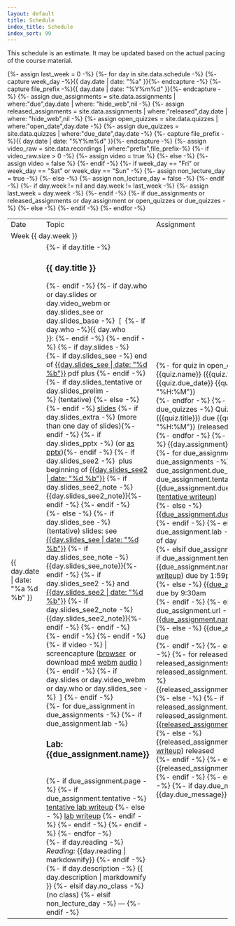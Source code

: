 ```yaml
---
layout: default
title: Schedule
index_title: Schedule
index_sort: 99
---
```


<p>
This schedule is an estimate. It may be updated based on the actual pacing of the course material.
</p>

<p id="weekJump" style="display: none"></p>

<table class="schedule" id="schedule" data-start="{{ site.data.schedule[0].date | date: "%Y-%m-%d" }}">
<tr class="header"><td>Date</td><td>Topic</td><td>Assignment</td></tr>
{%- assign last_week = 0 -%}
{%- for day in site.data.schedule -%}
{%- capture week_day -%}{{ day.date | date: "%a" }}{%- endcapture -%}
{%- capture file_prefix -%}{{ day.date | date: "%Y%m%d" }}{%- endcapture -%}
{%- assign due_assignments = site.data.assignments | where:"due",day.date | where: "hide_web",nil -%}
{%- assign released_assignments = site.data.assignments | where:"released",day.date | where: "hide_web",nil -%}
{%- assign open_quizzes = site.data.quizzes | where:"open_date",day.date -%}
{%- assign due_quizzes = site.data.quizzes | where:"due_date",day.date -%}
{%- capture file_prefix -%}{{ day.date | date: "%Y%m%d" }}{%- endcapture -%}
{%- assign video_raw = site.data.recordings | where:"prefix",file_prefix-%}
{%- if video_raw.size > 0 -%}
    {%- assign video = true %}
{%- else -%}
    {%- assign video = false %}
{%- endif -%}
{%- if week_day == "Fri" or week_day == "Sat" or week_day == "Sun" -%}
{%- assign non_lecture_day = true -%}
{%- else -%}
{%- assign non_lecture_day = false -%}
{%- endif -%}
{%- if day.week != nil and day.week != last_week -%} 
{%- assign last_week = day.week -%}
<tr class="week_num" id="week-{{ day.week }}" data-week-number="{{ day.week }}" data-iso-week="{{ day.date | date: "%Y-W%V" }}"><td colspan="3">Week {{ day.week }}</td></tr>
{%- endif -%}
<tr class="{%- if day.no_class -%} no_class {%- elsif day.no_lab -%} no_lab {%- elsif day.lab -%} lab {%- elsif day.exam -%} exam {%- elsif non_lecture_day -%} non_lecture_day {%- else -%} lecture {%- endif -%}">
<td class="date">{{ day.date | date: "%a %d %b" }}</td>
<td class="description">
<div class="titlestuff">
{%- if day.title -%}
<h3>{{ day.title }}</h3>
{%- endif -%}
{%- if day.who or day.slides or day.video_webm or day.slides_see or day.slides_base -%}
&nbsp;[&nbsp;
    {%- if day.who -%}{{ day.who }}:&nbsp;{%- endif -%}
{%- endif -%}
{%- if day.slides -%}
<div class="slides">
  {%- if day.slides_see -%}
    end of
    <a href="slides/{{ day.slides_see | date: "%Y%m%d" }}-slides.pdf">{{day.slides_see | date: "%d %b"}}</a>
    pdf plus
  {%- endif -%}
  {%- if day.slides_tentative or day.slides_prelim -%}&nbsp;(tentative)&nbsp;{%- else -%} <!-- --> {%- endif -%}
  <a href="slides/{{ file_prefix }}-slides.pdf">slides</a>
  {%- if day.slides_extra -%}&nbsp;<span class="slides-extra-note">(more than one day of slides)</span>{%- endif -%}
  {%- if day.slides_pptx -%}&nbsp;(or <a href="slides/{{ file_prefix }}-slides.pptx">as pptx</a>){%- endif -%}
  {%- if day.slides_see2 -%}
      &nbsp;plus beginning of <a href="slides/{{ day.slides_see2 | date: "%Y%m%d" }}-slides.pdf">{{day.slides_see2 | date: "%d %b"}}</a> {%- if day.slides_see2_note -%}{{day.slides_see2_note}}{%- endif -%}
  {%- endif -%}
</div>
{%- else -%}
  {%- if day.slides_see -%}
  <div class="slides">
    (tentative) slides: see <a href="slides/{{ day.slides_see | date: "%Y%m%d" }}-slides.pdf">{{day.slides_see | date: "%d %b"}}</a> {%- if day.slides_see_note -%}{{day.slides_see_note}}{%- endif -%}
    {%- if day.slides_see2 -%}
        and <a href="slides/{{ day.slides_see2 | date: "%Y%m%d" }}-slides.pdf">{{day.slides_see2 | date: "%d %b"}}</a> {%- if day.slides_see2_note -%}{{day.slides_see2_note}}{%- endif -%}
    {%- endif -%}
  </div>
  {%- endif -%}
{%- endif -%}
{%- if video -%}
      | screencapture (<a href="/~cr4bd/videoplayer/?3130/S2023/recordings/{{ file_prefix }}-video-and-audio">browser</a>&nbsp; or download <a href="recordings/{{ file_prefix }}-video-and-audio.mp4">mp4</a> <a href="recordings/{{ file_prefix }}-video-and-audio.webm">webm</a> <a href="recordings//{{ file_prefix }}-audio.mp3">audio</a>
    )
{%- endif -%} 
{%- if day.slides or day.video_webm or day.who or day.slides_see -%}
&nbsp;]
{%- endif -%}
</div>
<!-- TODO: lecture/etc. links -->
<div class="due_assignments">
{%- for due_assignment in due_assignments -%}
{%- if due_assignment.lab -%}
<h3>Lab: {{due_assignment.name}}</h3>
<br>
{%- if due_assignment.page -%}
    {%- if due_assignment.tentative -%}
        <a href="{{due_assignment.page|relative_url}}">tentative lab writeup</a>
    {%- else - %}
        <a href="{{due_assignment.page|relative_url}}">lab writeup</a>
    {%- endif -%}
{%- endif -%}
{%- endif -%}
{%- endfor -%}
</div>
{%- if day.reading -%}
<em class="readingLabel">Reading: </em> <span class="readingText">{{day.reading | markdownify}}</span>
{%- endif -%}
{%- if day.description -%}
  {{ day.description | markdownify }}
{%- elsif day.no_class -%}
  (no class)
{%- elsif non_lecture_day -%}
  &mdash;
{%- endif -%}
</td>
{%- if due_assignments or released_assignments or day.assignment or open_quizzes or due_quizzes -%}
<td class="assignment">
{%- for quiz in open_quizzes -%}
Quiz {{quiz.name}} ({{quiz.title}}) released, due {{quiz.due_date}} {{quiz.due | date: "%H:%M"}}<br>
{%- endfor -%}
{%- for quiz in due_quizzes -%}
Quiz {{quiz.name}} ({{quiz.title}}) due {{quiz.due | date: "%H:%M"}} (released {{quiz.open_date}})<br>
{%- endfor -%}
{%- if day.assignment -%}
  {{day.assignment}}
{%- endif -%}
{%- for due_assignment in due_assignments -%}
  {%- if due_assignment.due_message -%}
    {%- if due_assignment.tentative -%}
    <span class="duehw">{{due_assignment.due_message}} (<a href="{{due_assignment.page|relative_url}}">tentative writeup</a>)</span><br>
    {%- else -%}
    <span class="duehw"><a href="{{due_assignment.page|relative_url}}">{{due_assignment.due_message}}</a></span><br>
    {%- endif -%}
  {%- else -%}
      {%- if due_assignment.lab -%}
        Lab due by end of day<br>
      {%- elsif due_assignment.page -%}
        {%- if due_assignment.tentative -%}
        <span class="duehw">{{due_assignment.name}} (<a href="{{due_assignment.page|relative_url}}">tentative writeup</a>) due by 1:59pm</span><br>
        {%- else -%}
        <span class="duehw"><a href="{{due_assignment.page|relative_url}}">{{due_assignment.name}}</a> due by 9:30am</span><br>
        {%- endif -%}
      {%- elsif due_assignment.url -%}
        <span class="duehw"><a href="{{due_assignment.url}}">{{due_assignment.name}}</a>due</span><br>
      {%- else -%}
        <span class="duehw">{{due_assignment.name}} due</span><br>
      {%- endif -%}
  {%- endif -%}
{%- endfor -%}
{%- for released_assignment in released_assignments -%}
  {%- if released_assignment.released_message -%}
      {{released_assignment.release_message}}<br>
  {%- else -%}
      {%- if released_assignment.page -%}
          {%- if released_assignment.tentative -%}
          <a href="{{released_assignment.page|relative_url}}">{{released_assignment.name}}</a> released<br>
          {%- else -%}
          {{released_assignment.name}} (<a href="{{released_assignment.page|relative_url}}">tentative writeup</a>) released<br>
          {%- endif -%}
      {%- else -%}
      {{released_assignment.name}} released<br>
      {%- endif -%}
  {%- endif -%}
{%- endfor -%}
{%- if day.due_message -%}
{{day.due_message}}
{%- endif -%}
</td>
{%- else -%}
<td class="noassignment"></td>
{%- endif -%}
</tr>
{%- endfor -%}
</table>

<script>
week_1 = new Date(document.querySelector("#schedule").dataset.start);
week_1.setDate(week_1.getDate() - week_1.getDay());
now = Date.now();
offset = (now - week_1) / (1000 * 60 * 60 * 24 * 7);
offset_week = Math.floor(offset);
current_week = offset_week + 1;
result = ""
if (document.querySelector("#week-" + current_week)) {
    result = "Jump to <a href='#week-" + current_week + "'>the current week</a> (week " + current_week + ").";
}
if (result != "") {
    document.querySelector("#weekJump").innerHTML = result;
    document.querySelector("#weekJump").style.display = "block";
}
</script>
